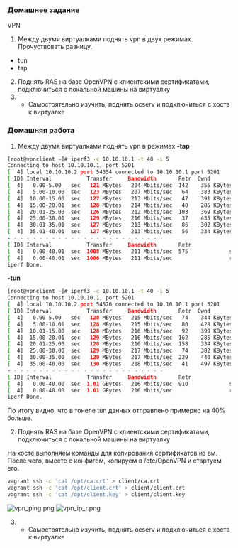 ### Домашнее задание
VPN
1. Между двумя виртуалками поднять vpn в двух режимах. Прочуствовать разницу.
- tun
- tap
2. Поднять RAS на базе OpenVPN с клиентскими сертификатами, подключиться с локальной машины на виртуалку
3. * Самостоятельно изучить, поднять ocserv и подключиться с хоста к виртуалке

### Домашняя работа
1. Между двумя виртуалками поднять vpn в режимах
**-tap**
```bash
[root@vpnclient ~]# iperf3 -c 10.10.10.1 -t 40 -i 5
Connecting to host 10.10.10.1, port 5201
[  4] local 10.10.10.2 port 54354 connected to 10.10.10.1 port 5201
[ ID] Interval           Transfer     Bandwidth       Retr  Cwnd
[  4]   0.00-5.00   sec   121 MBytes   204 Mbits/sec  142    355 KBytes       
[  4]   5.00-10.00  sec   123 MBytes   207 Mbits/sec   64    383 KBytes       
[  4]  10.00-15.00  sec   127 MBytes   213 Mbits/sec   47    391 KBytes       
[  4]  15.00-20.01  sec   128 MBytes   214 Mbits/sec   40    285 KBytes       
[  4]  20.01-25.00  sec   126 MBytes   212 Mbits/sec  103    369 KBytes       
[  4]  25.00-30.01  sec   129 MBytes   216 Mbits/sec   37    435 KBytes       
[  4]  30.01-35.01  sec   127 MBytes   213 Mbits/sec   86    302 KBytes       
[  4]  35.01-40.01  sec   127 MBytes   213 Mbits/sec   56    334 KBytes       
- - - - - - - - - - - - - - - - - - - - - - - - -
[ ID] Interval           Transfer     Bandwidth       Retr
[  4]   0.00-40.01  sec  1008 MBytes   211 Mbits/sec  575             sender
[  4]   0.00-40.01  sec  1006 MBytes   211 Mbits/sec                  receiver
iperf Done.
```
**-tun**
```bash
[root@vpnclient ~]# iperf3 -c 10.10.10.1 -t 40 -i 5
Connecting to host 10.10.10.1, port 5201
[  4] local 10.10.10.2 port 54526 connected to 10.10.10.1 port 5201
[ ID] Interval           Transfer     Bandwidth       Retr  Cwnd
[  4]   0.00-5.00   sec   128 MBytes   215 Mbits/sec   74    344 KBytes       
[  4]   5.00-10.01  sec   128 MBytes   215 Mbits/sec   80    428 KBytes       
[  4]  10.01-15.00  sec   128 MBytes   216 Mbits/sec   92    399 KBytes       
[  4]  15.00-20.01  sec   129 MBytes   216 Mbits/sec  162    285 KBytes       
[  4]  20.01-25.00  sec   128 MBytes   216 Mbits/sec  158    334 KBytes       
[  4]  25.00-30.00  sec   129 MBytes   217 Mbits/sec   74    382 KBytes       
[  4]  30.00-35.00  sec   129 MBytes   217 Mbits/sec  229    440 KBytes       
[  4]  35.00-40.00  sec   130 MBytes   218 Mbits/sec   41    497 KBytes       
- - - - - - - - - - - - - - - - - - - - - - - - -
[ ID] Interval           Transfer     Bandwidth       Retr
[  4]   0.00-40.00  sec  1.01 GBytes   216 Mbits/sec  910             sender
[  4]   0.00-40.00  sec  1.01 GBytes   216 Mbits/sec                  receiver
iperf Done.
```
  По итогу видно, что в тонеле tun данных отправлено примерно на 40% больше.

2. Поднять RAS на базе OpenVPN с клиентскими сертификатами, подключиться с локальной машины на виртуалку

  На хосте выполняем команды для копирования сертификатов из вм. После чего, вместе с конфигом, копируем в /etc/OpenVPN и стартуем его.
```bash
vagrant ssh -c 'cat /opt/ca.crt' > client/ca.crt
vagrant ssh -c 'cat /opt/client.crt' > client/client.crt
vagrant ssh -c 'cat /opt/client.key' > client/client.key
```
![vpn_ping.png](https://github.com/alexshangin/otus/blob/master/lesson21/2/screen/vpn_ping.png)
![vpn_ip_r.png](https://github.com/alexshangin/otus/blob/master/lesson21/2/screen/vpn_ip_r.png)

3. * Самостоятельно изучить, поднять ocserv и подключиться с хоста к виртуалке
